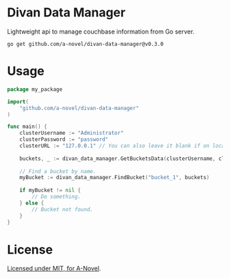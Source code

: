 # Divan Data Manager

Lightweight api to manage couchbase information from Go server.

```cgo
go get github.com/a-novel/divan-data-manager@v0.3.0
```

# Usage

```go
package my_package

import(
	"github.com/a-novel/divan-data-manager"
)

func main() {
	clusterUsername := "Administrator"
	clusterPassword := "password"
	clusterURL := "127.0.0.1" // You can also leave it blank if on localhost.
	
	buckets, _ := divan_data_manager.GetBucketsData(clusterUsername, clusterPassword, clusterURL)
	
	// Find a bucket by name.
	myBucket := divan_data_manager.FindBucket("bucket_1", buckets)
	
	if myBucket != nil {
		// Do something.
    } else {
    	// Bucket not found.
    }
}
```

# License

[Licensed under MIT, for A-Novel](https://github.com/a-novel/divan-data-manager/blob/master/LICENSE).